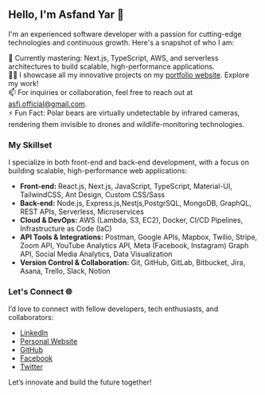 ## Hello, I'm Asfand Yar 👋

I'm an experienced software developer with a passion for cutting-edge technologies and continuous growth. Here's a snapshot of who I am:

🌱 Currently mastering: Next.js, TypeScript, AWS, and serverless architectures to build scalable, high-performance applications.  
👨‍💻 I showcase all my innovative projects on my [portfolio website](https://asfandyaar2.netlify.app/). Explore my work!  
📫 For inquiries or collaboration, feel free to reach out at asfi.official@gmail.com.  
⚡ Fun Fact: Polar bears are virtually undetectable by infrared cameras, rendering them invisible to drones and wildlife-monitoring technologies.

### My Skillset

I specialize in both front-end and back-end development, with a focus on building scalable, high-performance web applications:

- **Front-end:** React.js, Next.js, JavaScript, TypeScript, Material-UI, TailwindCSS, Ant Design, Custom CSS/Sass  
- **Back-end:** Node.js, Express.js,Nestjs,PostgrSQL, MongoDB, GraphQL, REST APIs, Serverless, Microservices  
- **Cloud & DevOps:** AWS (Lambda, S3, EC2), Docker, CI/CD Pipelines, Infrastructure as Code (IaC)  
- **API Tools & Integrations:** Postman, Google APIs, Mapbox, Twilio, Stripe, Zoom API, YouTube Analytics API, Meta (Facebook, Instagram) Graph API, Social Media Analytics, Data Visualization  
- **Version Control & Collaboration:** Git, GitHub, GitLab, Bitbucket, Jira, Asana, Trello, Slack, Notion

### Let's Connect 🌐

I’d love to connect with fellow developers, tech enthusiasts, and collaborators:

- [LinkedIn](https://www.linkedin.com/in/asfandyar2/)  
- [Personal Website](https://asfandyaar2.netlify.app/)  
- [GitHub](https://github.com/Asfandyaar2)  
- [Facebook](https://www.facebook.com/aliasfandali?mibextid=ZbWKwL)  
- [Twitter](https://twitter.com/Asfandy57235023?t=2Q0I_UApDToLGvathcDvbQ&s=09)

Let’s innovate and build the future together!
